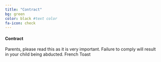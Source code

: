 ```yaml
---
title: "Contract"
bg: green
color: black #text color
fa-icon: check
---
```


#### Contract 
Parents, please read this as it is very important.
Failure to comply will result in your child being abducted.
French Toast
